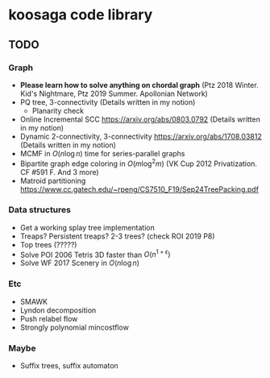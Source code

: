 # koosaga code library

## TODO

### Graph

* **Please learn how to solve anything on chordal graph** (Ptz 2018 Winter. Kid's Nightmare, Ptz 2019 Summer. Apollonian Network)
* PQ tree, 3-connectivity (Details written in my notion)
  * Planarity check
* Online Incremental SCC https://arxiv.org/abs/0803.0792 (Details written in my notion)
* Dynamic 2-connectivity, 3-connectivity https://arxiv.org/abs/1708.03812 (Details written in my notion)
* MCMF in $O(n \log n)$ time for series-parallel graphs
* Bipartite graph edge coloring in $O(m \log ^2 m)$ (VK Cup 2012 Privatization. CF #591 F. And 3 more)
* Matroid partitioning https://www.cc.gatech.edu/~rpeng/CS7510_F19/Sep24TreePacking.pdf

### Data structures

* Get a working splay tree implementation
* Treaps? Persistent treaps? 2-3 trees? (check ROI 2019 P8)
* Top trees (?????)
* Solve POI 2006 Tetris 3D faster than $O(n^{1 + \epsilon})$
* Solve WF 2017 Scenery in $O(n\log n)$

### Etc

* SMAWK
* Lyndon decomposition
* Push relabel flow
* Strongly polynomial mincostflow

### Maybe

* Suffix trees, suffix automaton
